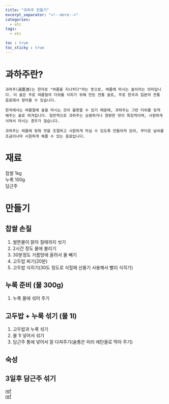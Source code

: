 ```yaml
---
title: "과하주 만들기"
excerpt_separator: "<!--more-->"
categories:
  - etc
tags:
  - etc

toc : true
toc_sticky : true
---
```


# 과하주란?  
```
과하주(過夏酒)는 한자로 "여름을 지나치다"라는 뜻으로, 여름에 마시는 술이라는 의미입니다. 이 술은 주로 여름철의 더위를 식히기 위해 만든 전통 술로, 주로 한국과 일본의 전통 음료에서 찾아볼 수 있습니다.

한국에서는 여름철에 술을 마시는 것이 불편할 수 있기 때문에, 과하주는 그런 더위를 잊게 해주는 술로 여겨집니다. 일반적으로 과하주는 상큼하거나 청량한 맛이 특징적이며, 시원하게 식혀서 마시는 경우가 많습니다.

과하주는 여름에 맞춰 맛을 조절하고 시원하게 마실 수 있도록 만들어져 있어, 무더운 날씨를 조금이나마 시원하게 해줄 수 있는 음료입니다.
```
# 재료  
찹쌀 1kg   
누룩 100g   
담근주   


# 만들기  
## 찹쌀 손질  
1. 쌀뜬물이 맑아 질때까지 씻기     
2. 2시간 정도 물에 불리기    
3. 30분정도 거름망에 올려서 물 빼기    
4. 고두밥 찌기(20분)    
5. 고두밥 식히기(30도 정도로 식힐때 선풍기 사용해서 빨리 식히기)    
   
## 누룩 준비 (물 300g)
1. 누룩 물에 섞어 주기
   
## 고두밥 + 누룩 섞기 (물 1l)
1. 고두밥과 누룩 섞기
2. 물 1l 넣어서 섞기
3. 담근주 통에 넣어서 잘 다져주기(술통은 미리 에탄올로 딱아 주기)
   
## 숙성

## 3일후 담근주 섞기

[ref](https://www.youtube.com/watch?v=_RDTaoNDeKg)    
[ref](https://www.youtube.com/watch?v=hzur7DxCyg8)   
